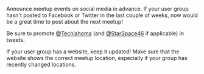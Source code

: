 Announce meetup events on social media in advance. If your user group hasn't posted to Facebook or Twitter in the last couple of weeks, now would be a great time to post about the next meetup!

Be sure to promote [@Techlahoma](https://twitter.com/techlahoma) (and [@StarSpace46](https://twitter.com/StarSpace46) if applicable) in tweets.

If your user group has a website, keep it updated! Make sure that the website shows the correct meetup location, especially if your group has recently changed locations.